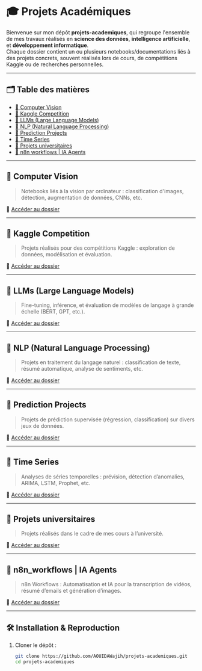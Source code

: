 # 🎓 Projets Académiques

Bienvenue sur mon dépôt **projets-academiques**, qui regroupe l'ensemble de mes travaux réalisés en **science des données**, **intelligence artificielle**, et **développement informatique**.  
Chaque dossier contient un ou plusieurs notebooks/documentations liés à des projets concrets, souvent réalisés lors de cours, de compétitions Kaggle ou de recherches personnelles.

---

## 🗂️ Table des matières

- [📁 Computer Vision](#-computer-vision)
- [📁 Kaggle Competition](#-kaggle-competition)
- [📁 LLMs (Large Language Models)](#-llms-large-language-models)
- [📁 NLP (Natural Language Processing)](#-nlp-natural-language-processing)
- [📁 Prediction Projects](#-prediction-projects)
- [📁 Time Series](#-time-series)
- [📁 Projets universitaires](#-projets-universitaires)
- [📁 n8n workflows | IA Agents](#📁-n8n-workflows--ia-agents)

---

## 📁 Computer Vision

> Notebooks liés à la vision par ordinateur : classification d'images, détection, augmentation de données, CNNs, etc.

🔗 [Accéder au dossier](./Computer_Vision)

---

## 📁 Kaggle Competition

> Projets réalisés pour des compétitions Kaggle : exploration de données, modélisation et évaluation.

🔗 [Accéder au dossier](./Kaggle_Competition)

---

## 📁 LLMs (Large Language Models)

> Fine-tuning, inférence, et évaluation de modèles de langage à grande échelle (BERT, GPT, etc.).

🔗 [Accéder au dossier](./LLMs)

---

## 📁 NLP (Natural Language Processing)

> Projets en traitement du langage naturel : classification de texte, résumé automatique, analyse de sentiments, etc.

🔗 [Accéder au dossier](./NLP)

---

## 📁 Prediction Projects

> Projets de prédiction supervisée (régression, classification) sur divers jeux de données.

🔗 [Accéder au dossier](./Prediction%20projects)

---

## 📁 Time Series

> Analyses de séries temporelles : prévision, détection d’anomalies, ARIMA, LSTM, Prophet, etc.

🔗 [Accéder au dossier](./Time-Series)

---

## 📁 Projets universitaires

> Projets réalisés dans le cadre de mes cours à l’université.

🔗 [Accéder au dossier](./uni_projects)

---

## 📁 n8n_workflows | IA Agents

> n8n Workflows : Automatisation et IA pour la transcription de vidéos, résumé d’emails et génération d’images.

🔗 [Accéder au dossier](./n8n_workflows)

---

## 🛠️ Installation & Reproduction

1. Cloner le dépôt :

   ```bash
   git clone https://github.com/AOUIDAWajih/projets-academiques.git
   cd projets-academiques
